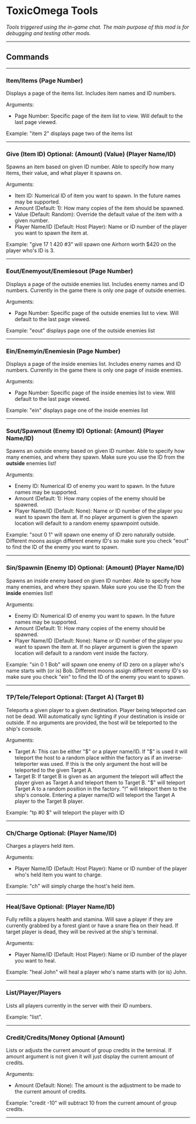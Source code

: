 # ToxicOmega Tools

*Tools triggered using the in-game chat. The main purpose of this mod is for debugging and testing other mods.*

---

## Commands
---
### **Item/Items (Page Number)**

Displays a page of the items list. Includes item names and ID numbers.

Arguments:
* Page Number: Specific page of the item list to view. Will default to the last page viewed.

Example: "item 2" displays page two of the items list

---
### **Give (Item ID) Optional: (Amount) (Value) (Player Name/ID)**

Spawns an item based on given ID number. Able to specify how many items, their value, and what player it spawns on.

Arguments:
* Item ID: Numerical ID of item you want to spawn. In the future names may be supported.
* Amount (Default: 1): How many copies of the item should be spawned.
* Value (Default: Random): Override the default value of the item with a given number.
* Player Name/ID (Default: Host Player): Name or ID number of the player you want to spawn the item at.

Example: "give 17 1 420 #3" will spawn one Airhorn worth $420 on the player who's ID is 3.

---
### **Eout/Enemyout/Enemiesout (Page Number)**

Displays a page of the outside enemies list. Includes enemy names and ID numbers. Currently in the game there is only one page of outside enemies.

Arguments:
* Page Number: Specific page of the outside enemies list to view. Will default to the last page viewed.

Example: "eout" displays page one of the outside enemies list

---
### **Ein/Enemyin/Enemiesin (Page Number)**

Displays a page of the inside enemies list. Includes enemy names and ID numbers. Currently in the game there is only one page of inside enemies.

Arguments:
* Page Number: Specific page of the inside enemies list to view. Will default to the last page viewed.

Example: "ein" displays page one of the inside enemies list

---
### **Sout/Spawnout (Enemy ID) Optional: (Amount) (Player Name/ID)**

Spawns an outside enemy based on given ID number. Able to specify how many enemies, and where they spawn. Make sure you use the ID from the **outside** enemies list!

Arguments:
* Enemy ID: Numerical ID of enemy you want to spawn. In the future names may be supported.
* Amount (Default: 1): How many copies of the enemy should be spawned.
* Player Name/ID (Default: None): Name or ID number of the player you want to spawn the item at. If no player argument is given the spawn location will default to a random enemy spawnpoint outside.

Example: "sout 0 1" will spawn one enemy of ID zero naturally outside. Different moons assign different enemy ID's so make sure you check "eout" to find the ID of the enemy you want to spawn.

---
### **Sin/Spawnin (Enemy ID) Optional: (Amount) (Player Name/ID)**

Spawns an inside enemy based on given ID number. Able to specify how many enemies, and where they spawn. Make sure you use the ID from the **inside** enemies list!

Arguments:
* Enemy ID: Numerical ID of enemy you want to spawn. In the future names may be supported.
* Amount (Default: 1): How many copies of the enemy should be spawned.
* Player Name/ID (Default: None): Name or ID number of the player you want to spawn the item at. If no player argument is given the spawn location will default to a random vent inside the factory.

Example: "sin 0 1 Bob" will spawn one enemy of ID zero on a player who's name starts with (or is) Bob. Different moons assign different enemy ID's so make sure you check "ein" to find the ID of the enemy you want to spawn.

---
### **TP/Tele/Teleport Optional: (Target A) (Target B)**

Teleports a given player to a given destination. Player being teleported can not be dead. Will automatically sync lighting if your destination is inside or outside. If no arguments are provided, the host will be teleported to the ship's console.

Arguments:
* Target A: This can be either "$" or a player name/ID. If "$" is used it will teleport the host to a random place within the factory as if an inverse-teleporter was used. If this is the only argument the host will be teleported to the given Target A.
* Target B: If target B is given as an argument the teleport will affect the player given as Target A and teleport them to Target B. "$" will teleport Target A to a random position in the factory. "!" will teleport them to the ship's console. Entering a player name/ID will teleport the Target A player to the Target B player.

Example: "tp #0 $" will teleport the player with ID 

---
### **Ch/Charge Optional: (Player Name/ID)**

Charges a players held item.

Arguments: 
* Player Name/ID (Default: Host Player): Name or ID number of the player who's held item you want to charge.

Example: "ch" will simply charge the host's held item.

---
### **Heal/Save Optional: (Player Name/ID)**

Fully refills a players health and stamina. Will save a player if they are currently grabbed by a forest giant or have a snare flea on their head. If target player is dead, they will be revived at the ship's terminal.

Arguments: 
* Player Name/ID (Default: Host Player): Name or ID number of the player you want to heal.

Example: "heal John" will heal a player who's name starts with (or is) John.

---
### **List/Player/Players**

Lists all players currently in the server with their ID numbers.

Example: "list".

---
### **Credit/Credits/Money Optional (Amount)**
Lists or adjusts the current amount of group credits in the terminal. If amount argument is not given it will just display the current amount of credits.

Arguments:
* Amount (Default: None): The amount is the adjustment to be made to the current amount of credits.

Example: "credit -10" will subtract 10 from the current amount of group credits.

---